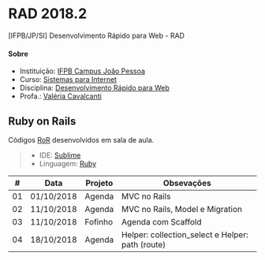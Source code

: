 # **RAD 2018.2**
[IFPB/JP/SI] Desenvolvimento Rápido para Web - RAD

#### <i class="icon-link"></i> **Sobre**
- Instituição: [IFPB Campus João Pessoa](http://www.ifpb.edu.br/campi/campi/joao-pessoa)
- Curso: [Sistemas para Internet](http://estudante.ifpb.edu.br/cursos/39)
- Disciplina: [Desenvolvimento Rápido para Web](http://rad.valeriacavalcanti.com.br)
- Profa.: [Valéria Cavalcanti](http://valeria.eti.br)


## **Ruby on Rails**
Códigos [RoR](https://rubyonrails.org/) desenvolvidos em sala de aula.
> - IDE: [Sublime](https://developer.android.com/studio/index.html)
> - Linguagem: [Ruby](https://www.ruby-lang.org)


\# | Data | Projeto | Obsevações
--- | --- | --- | ---
01 | 01/10/2018 | Agenda | MVC no Rails
02 | 11/10/2018 | Agenda | MVC no Rails, Model e Migration
03 | 11/10/2018 | Fofinho | Agenda com Scaffold
04 | 18/10/2018 | Agenda | Helper: collection_select e Helper: path (route)
